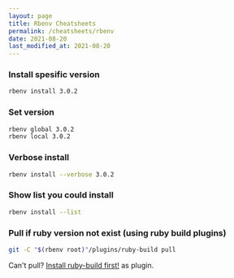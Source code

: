 ```yaml
---
layout: page
title: Rbenv Cheatsheets
permalink: /cheatsheets/rbenv
date: 2021-08-20
last_modified_at: 2021-08-20
---
```


### Install spesific version

```sh
rbenv install 3.0.2
```

### Set version

```sh
rbenv global 3.0.2
rbenv local 3.0.2
```

### Verbose install

```sh
rbenv install --verbose 3.0.2
```

### Show list you could install

```sh
rbenv install --list
```

### Pull if ruby version not exist (using ruby build plugins)

```sh
git -C "$(rbenv root)"/plugins/ruby-build pull
```

Can't pull? [Install ruby-build first!](https://github.com/rbenv/ruby-build) as plugin.

